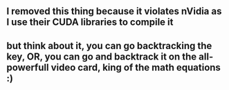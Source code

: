 ## I removed this thing because it violates nVidia as I use their CUDA libraries to compile it

## but think about it, you can go backtracking the key, OR, you can go and backtrack it on the all-powerfull video card, king of the math equations :)